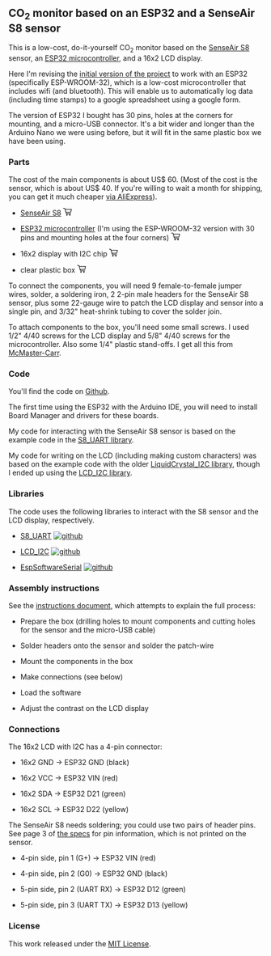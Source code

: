 ## CO<sub>2</sub> monitor based on an ESP32 and a SenseAir S8 sensor

This is a low-cost, do-it-yourself CO<sub>2</sub> monitor based on the [SenseAir
S8](https://senseair.com/products/size-counts/s8-lp/) sensor, an
[ESP32 microcontroller](), and a
16x2 LCD display.

Here I'm revising the [initial version of the project](https://github.com/karlduino/CO2monitor) to work with an ESP32 (specifically
ESP-WROOM-32), which is a low-cost microcontroller that includes wifi
(and bluetooth). This will enable us to automatically log data
(including time stamps) to a google spreadsheet
using a google form.

The version of ESP32 I bought has 30 pins, holes at the corners for mounting,
and a micro-USB connector. It's a bit wider and longer than the
Arduino Nano we were using before, but it will fit in the same
plastic box we have been using.

### Parts

The cost of the main components is about US$ 60. (Most of the cost is
the sensor, which is about US$ 40. If you're willing to wait a month
for shipping, you can get it much cheaper
[via AliExpress](https://s.click.aliexpress.com/e/_9GsnY9)).

- [SenseAir S8](https://senseair.com/products/size-counts/s8-lp/)
  [![shopping cart icon](docs/pics/shopping-cart.png)](https://amzn.to/3AyzQMa)

- [ESP32
  microcontroller](https://www.etechnog.com/2021/12/esp32-pinout-diagram-.html)
  (I'm using the ESP-WROOM-32 version with 30 pins and mounting holes at
  the four corners)
  [![shopping cart icon](docs/pics/shopping-cart.png)](https://amzn.to/3C4zNcW)

- 16x2 display with I2C chip
  [![shopping cart icon](docs/pics/shopping-cart.png)](https://amzn.to/3AwG3Z7)

- clear plastic box
  [![shopping cart icon](docs/pics/shopping-cart.png)](https://amzn.to/3R24kxb)

To connect the components, you will need 9 female-to-female jumper
wires, solder, a soldering iron, 2 2-pin male headers for the SenseAir
S8 sensor, plus some 22-gauge wire to patch the LCD display and sensor
into a single pin, and 3/32" heat-shrink tubing to cover the solder join.

To attach components to the box, you'll need some small screws. I used
1/2" 4/40 screws for the LCD display and 5/8" 4/40 screws for the
microcontroller. Also some 1/4" plastic stand-offs. I get all this
from [McMaster-Carr](https://mcmaster.com).


### Code

You'll find the code on [Github](https://github.com/karlduino/CO2monitorWifi).

The first time using the ESP32 with the Arduino
IDE, you will need to install Board Manager and drivers for these boards.

My code for interacting with the SenseAir S8 sensor is based on the
example code in the [S8_UART
library](https://github.com/jcomas/S8_UART).

My code for writing on the LCD (including making custom characters)
was based on the example code with the older [LiquidCrystal_I2C
library](https://github.com/johnrickman/LiquidCrystal_I2C), though I
ended up using the [LCD_I2C
library](https://www.arduino.cc/reference/en/libraries/lcd_i2c/).



### Libraries

The code uses the following libraries to interact with the S8 sensor
and the LCD display, respectively.

- [S8_UART](https://www.arduino.cc/reference/en/libraries/s8_uart/)
  [![github](https://kbroman.org/icons16/github-icon.png)](https://github.com/jcomas/S8_UART)

- [LCD_I2C](https://www.arduino.cc/reference/en/libraries/lcd_i2c/)
  [![github](https://kbroman.org/icons16/github-icon.png)](https://github.com/blackhack/LCD_I2C)

- [EspSoftwareSerial](https://www.arduino.cc/reference/en/libraries/espsoftwareserial/)
  [![github](https://kbroman.org/icons16/github-icon.png)](https://github.com/plerup/espsoftwareserial)


### Assembly instructions

See the
[instructions document](https://karlduino.org/CO2monitorWifi/docs/instructions.html),
which attempts to explain the full process:

- Prepare the box (drilling holes to mount components and cutting
  holes for the sensor and the micro-USB cable)

- Solder headers onto the sensor and solder the patch-wire

- Mount the components in the box

- Make connections (see below)

- Load the software

- Adjust the contrast on the LCD display


### Connections

The 16x2 LCD with I2C has a 4-pin connector:

  - 16x2 GND → ESP32 GND (black)

  - 16x2 VCC → ESP32 VIN (red)

  - 16x2 SDA → ESP32 D21 (green)

  - 16x2 SCL → ESP32 D22 (yellow)

The SenseAir S8 needs soldering; you could use two pairs of header
pins. See page 3 of
[the
specs](https://rmtplusstoragesenseair.blob.core.windows.net/docs/publicerat/PSP126.pdf)
for pin information, which is not printed on the sensor.

- 4-pin side, pin 1 (G+) → ESP32 VIN (red)

- 4-pin side, pin 2 (G0) → ESP32 GND (black)

- 5-pin side, pin 2 (UART RX) → ESP32 D12 (green)

- 5-pin side, pin 3 (UART TX) → ESP32 D13 (yellow)


### License

This work released under the [MIT License](LICENSE.md).
